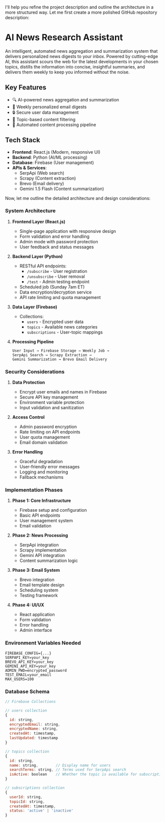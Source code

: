 I'll help you refine the project description and outline the architecture in a more structured way. Let me first create a more polished GitHub repository description:

# AI News Research Assistant

An intelligent, automated news aggregation and summarization system that delivers personalized news digests to your inbox. Powered by cutting-edge AI, this assistant scours the web for the latest developments in your chosen topics, distills the information into concise, insightful summaries, and delivers them weekly to keep you informed without the noise.

## Key Features

-   🔍 AI-powered news aggregation and summarization
-   📧 Weekly personalized email digests
-   🔒 Secure user data management
-   🎯 Topic-based content filtering
-   🤖 Automated content processing pipeline

## Tech Stack

-   **Frontend**: React.js (Modern, responsive UI)
-   **Backend**: Python (AI/ML processing)
-   **Database**: Firebase (User management)
-   **APIs & Services**:
    -   SerpApi (Web search)
    -   Scrapy (Content extraction)
    -   Brevo (Email delivery)
    -   Gemini 1.5 Flash (Content summarization)

Now, let me outline the detailed architecture and design considerations:

### System Architecture

1. **Frontend Layer (React.js)**

    - Single-page application with responsive design
    - Form validation and error handling
    - Admin mode with password protection
    - User feedback and status messages

2. **Backend Layer (Python)**

    - RESTful API endpoints:
        - `/subscribe` - User registration
        - `/unsubscribe` - User removal
        - `/test` - Admin testing endpoint
    - Scheduled job (Sunday 7am ET)
    - Data encryption/decryption service
    - API rate limiting and quota management

3. **Data Layer (Firebase)**

    - Collections:
        - `users` - Encrypted user data
        - `topics` - Available news categories
        - `subscriptions` - User-topic mappings

4. **Processing Pipeline**
    ```
    User Input → Firebase Storage → Weekly Job →
    SerpApi Search → Scrapy Extraction →
    Gemini Summarization → Brevo Email Delivery
    ```

### Security Considerations

1. **Data Protection**

    - Encrypt user emails and names in Firebase
    - Secure API key management
    - Environment variable protection
    - Input validation and sanitization

2. **Access Control**

    - Admin password encryption
    - Rate limiting on API endpoints
    - User quota management
    - Email domain validation

3. **Error Handling**
    - Graceful degradation
    - User-friendly error messages
    - Logging and monitoring
    - Fallback mechanisms

### Implementation Phases

1. **Phase 1: Core Infrastructure**

    - Firebase setup and configuration
    - Basic API endpoints
    - User management system
    - Email validation

2. **Phase 2: News Processing**

    - SerpApi integration
    - Scrapy implementation
    - Gemini API integration
    - Content summarization logic

3. **Phase 3: Email System**

    - Brevo integration
    - Email template design
    - Scheduling system
    - Testing framework

4. **Phase 4: UI/UX**
    - React application
    - Form validation
    - Error handling
    - Admin interface

### Environment Variables Needed

```
FIREBASE_CONFIG={...}
SERPAPI_KEY=your_key
BREVO_API_KEY=your_key
GEMINI_API_KEY=your_key
ADMIN_PWD=encrypted_password
TEST_EMAIL=your_email
MAX_USERS=100
```

### Database Schema

```javascript
// Firebase Collections

// users collection
{
  id: string,
  encryptedEmail: string,
  encryptedName: string,
  createdAt: timestamp,
  lastUpdated: timestamp
}

// topics collection
{
  id: string,
  name: string,        // Display name for users
  searchTerms: string, // Terms used for SerpApi search
  isActive: boolean    // Whether the topic is available for subscription
}

// subscriptions collection
{
  userId: string,
  topicId: string,
  createdAt: timestamp,
  status: 'active' | 'inactive'
}
```
